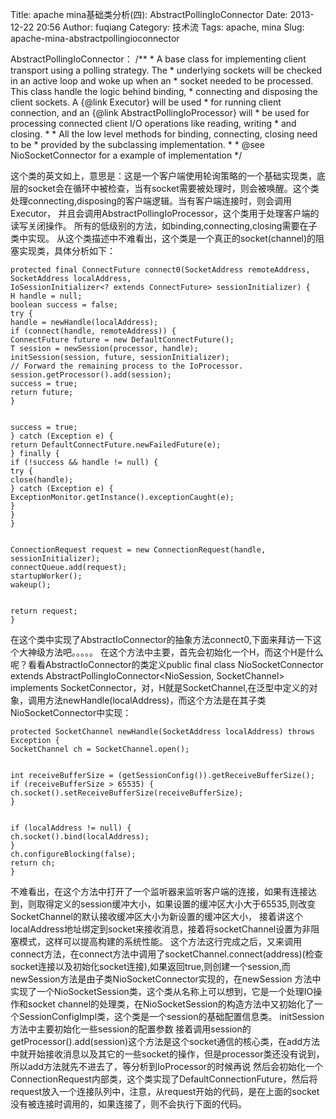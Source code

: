 Title: apache mina基础类分析(四): AbstractPollingIoConnector
Date: 2013-12-22 20:56
Author: fuqiang
Category: 技术流
Tags: apache, mina
Slug: apache-mina-abstractpollingioconnector

<div style="display: none;">
[aire jordan](http://www.primaveraresidences.com/jordan-pas-cher/)

</div>
</p>
    AbstractPollingIoConnector：
    /**
    * A base class for implementing client transport using a polling strategy. The
    * underlying sockets will be checked in an active loop and woke up when an
    * socket needed to be processed. This class handle the logic behind binding,
    * connecting and disposing the client sockets. A {@link Executor} will be used
    * for running client connection, and an {@link AbstractPollingIoProcessor} will
    * be used for processing connected client I/O operations like reading, writing
    * and closing.
    *
    * All the low level methods for binding, connecting, closing need to be
    * provided by the subclassing implementation.
    *
    * @see NioSocketConnector for a example of implementation
    */

这个类的英文如上，意思是：这是一个客户端使用轮询策略的一个基础实现类，底层的socket会在循环中被检查，当有socket需要被处理时，则会被唤醒。这个类处理connecting,disposing的客户端逻辑。当有客户端连接时，则会调用Executor，
并且会调用AbstractPollingIoProcessor，这个类用于处理客户端的读写关闭操作。
所有的低级别的方法，如binding,connecting,closing需要在子类中实现。
从这个类描述中不难看出，这个类是一个真正的socket(channel)的阻塞实现类，具体分析如下：

    protected final ConnectFuture connect0(SocketAddress remoteAddress, SocketAddress localAddress,
    IoSessionInitializer<? extends ConnectFuture> sessionInitializer) {
    H handle = null;
    boolean success = false;
    try {
    handle = newHandle(localAddress);
    if (connect(handle, remoteAddress)) {
    ConnectFuture future = new DefaultConnectFuture();
    T session = newSession(processor, handle);
    initSession(session, future, sessionInitializer);
    // Forward the remaining process to the IoProcessor.
    session.getProcessor().add(session);
    success = true;
    return future;
    }


    success = true;
    } catch (Exception e) {
    return DefaultConnectFuture.newFailedFuture(e);
    } finally {
    if (!success && handle != null) {
    try {
    close(handle);
    } catch (Exception e) {
    ExceptionMonitor.getInstance().exceptionCaught(e);
    }
    }
    }


    ConnectionRequest request = new ConnectionRequest(handle, sessionInitializer);
    connectQueue.add(request);
    startupWorker();
    wakeup();


    return request;
    }

在这个类中实现了AbstractIoConnector的抽象方法connect0,下面来拜访一下这个大神级方法吧。。。。。
在这个方法中主要，首先会初始化一个H，而这个H是什么呢？看看AbstractIoConnector的类定义public
final class NioSocketConnector extends
AbstractPollingIoConnector<NioSession, SocketChannel\> implements
SocketConnector，对，H就是SocketChannel,在泛型中定义的对象，调用方法newHandle(localAddress)，而这个方法是在其子类NioSocketConnector中实现：

    protected SocketChannel newHandle(SocketAddress localAddress) throws Exception {
    SocketChannel ch = SocketChannel.open();


    int receiveBufferSize = (getSessionConfig()).getReceiveBufferSize();
    if (receiveBufferSize > 65535) {
    ch.socket().setReceiveBufferSize(receiveBufferSize);
    }


    if (localAddress != null) {
    ch.socket().bind(localAddress);
    }
    ch.configureBlocking(false);
    return ch;
    }

不难看出，在这个方法中打开了一个监听器来监听客户端的连接，如果有连接达到，则取得定义的session缓冲大小，如果设置的缓冲区大小大于65535,则改变SocketChannel的默认接收缓冲区大小为新设置的缓冲区大小，
接着讲这个localAddress地址绑定到socket来接收消息，接着将socketChannel设置为非阻塞模式，这样可以提高构建的系统性能。
这个方法这行完成之后，又来调用connect方法，在connect方法中调用了socketChannel.connect(address)(检查socket连接以及初始化socket连接),如果返回true,则创建一个session,而newSession方法是由子类NioSocketConnector实现的，在newSession
方法中实现了一个NioSocketSession类，这个类从名称上可以想到，它是一个处理IO操作和socket
channel的处理类，在NioSocketSession的构造方法中又初始化了一个SessionConfigImpl类，这个类是一个session的基础配置信息类。
initSession方法中主要初始化一些session的配置参数
接着调用session的getProcessor().add(session)这个方法是这个socket通信的核心类，在add方法中就开始接收消息以及其它的一些socket的操作，但是processor类还没有说到，所以add方法就先不进去了，等分析到IoProcessor的时候再说
然后会初始化一个ConnectionRequest内部类，这个类实现了DefaultConnectionFuture，然后将request放入一个连接队列中，注意，从request开始的代码，是在上面的socket没有被连接时调用的，如果连接了，则不会执行下面的代码。
